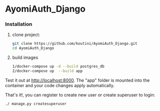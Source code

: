 # AyomiAuth_Django
### Installation

1. clone project:
    ```sh
    git clone https://github.com/koutini/AyomiAuth_Django.git
    cd AyomiAuth_Django
    ```
2. build images 
    ```sh
    1/docker-compose up -d --build postgres_db
    2/docker-compose up  --build app
    ```
Test it out at [http://localhost:8000](http://localhost:8000). The "app" folder is mounted into the container and your code changes apply automatically.

That's it!, you can register to create new user or create superuser to login: 
  ```sh
  ./ manage.py createsuperuser 
  ```
